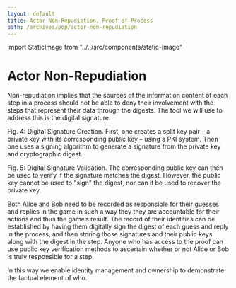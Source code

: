 ```yaml
---
layout: default
title: Actor Non-Repudiation, Proof of Process
path: /archives/pop/actor-non-repudiation
---
```

import StaticImage from "../../src/components/static-image"

# Actor Non-Repudiation

Non-repudiation implies that the sources of the information content of each step in a process should not be able to deny their involvement with the steps that represent their data through the digests. The tool we will use to address this is the digital signature.

<StaticImage src="pop-figure-4" alt=""  className="pop-image"/>

Fig. 4: Digital Signature Creation. First, one creates a split key pair – a private key with its corresponding public key – using a PKI system. Then one uses a signing algorithm to generate a signature from the private key and cryptographic digest.

<StaticImage src="pop-figure-5" alt=""  className="pop-image"/>

Fig. 5: Digital Signature Validation. The corresponding public key can then be used to verify if the signature matches the digest. However, the public key cannot be used to "sign" the digest, nor can it be used to recover the private key.

Both Alice and Bob need to be recorded as responsible for their guesses and replies in the game in such a way they they are accountable for their actions and thus the game’s result. The record of their identities can be established by having them digitally sign the digest of each guess and reply in the process, and then storing those signatures and their public keys along with the digest in the step. Anyone who has access to the proof can use public key verification methods to ascertain whether or not Alice or Bob is truly responsible for a step.

In this way we enable identity management and ownership to demonstrate the factual element of who.

